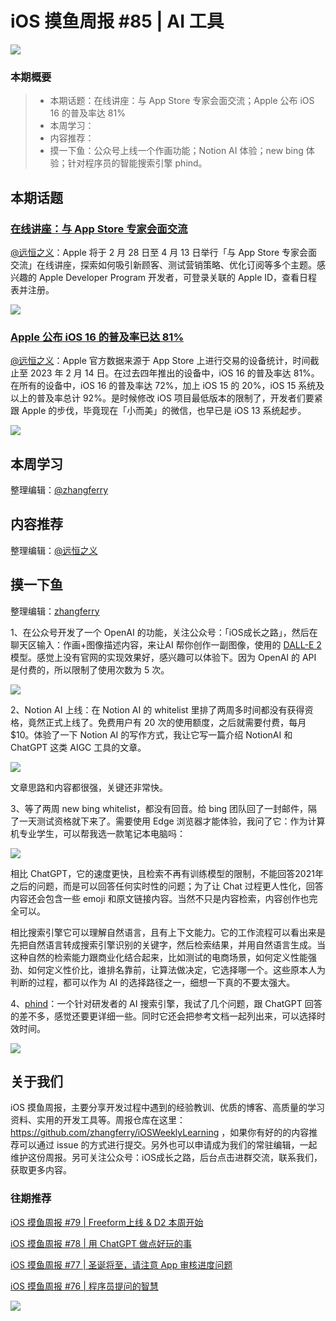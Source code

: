 # iOS 摸鱼周报 #85 | AI 工具

![](https://cdn.zhangferry.com/Images/moyu_weekly_cover.jpeg)

### 本期概要

> * 本期话题：在线讲座：与 App Store 专家会面交流；Apple 公布 iOS 16 的普及率达 81%
> * 本周学习：
> * 内容推荐：
> * 摸一下鱼：公众号上线一个作画功能；Notion AI 体验；new bing 体验；针对程序员的智能搜索引擎 phind。

## 本期话题

### [在线讲座：与 App Store 专家会面交流](https://developer.apple.com/cn/news/?id=tfb0r2ql "在线讲座：与 App Store 专家会面交流")

[@远恒之义](https://github.com/eternaljust)：Apple 将于 2 月 28 日至 4 月 13 日举行「与 App Store 专家会面交流」在线讲座，探索如何吸引新顾客、测试营销策略、优化订阅等多个主题。感兴趣的 Apple Developer Program 开发者，可登录关联的 Apple ID，查看日程表并注册。

![](https://cdn.zhangferry.com/Images/85-event-appstore.jpeg)

### [Apple 公布 iOS 16 的普及率已达 81%](https://developer.apple.com/cn/support/app-store/ "Apple 公布 iOS 16 的普及率达 81%")

[@远恒之义](https://github.com/eternaljust)：Apple 官方数据来源于 App Store 上进行交易的设备统计，时间截止至 2023 年 2 月 14 日。在过去四年推出的设备中，iOS 16 的普及率达 81%。在所有的设备中，iOS 16 的普及率达 72%，加上 iOS 15 的 20%，iOS 15 系统及以上的普及率总计 92%。是时候修改 iOS 项目最低版本的限制了，开发者们要紧跟 Apple 的步伐，毕竟现在「小而美」的微信，也早已是 iOS 13 系统起步。

![](https://cdn.zhangferry.com/Images/85-ios16-ipados16.png)

## 本周学习

整理编辑：[@zhangferry](zhangferry.com)

### 

## 内容推荐

整理编辑：[@远恒之义](https://github.com/eternaljust)



## 摸一下鱼

整理编辑：[zhangferry](https://zhangferry.com)

1、在公众号开发了一个 OpenAI 的功能，关注公众号：「iOS成长之路」，然后在聊天区输入：作画+图像描述内容，来让AI 帮你创作一副图像，使用的 [DALL-E 2](https://openai.com/dall-e-2/ "DALL-E 2") 模型。感觉上没有官网的实现效果好，感兴趣可以体验下。因为 OpenAI 的 API 是付费的，所以限制了使用次数为 5 次。

![](https://cdn.zhangferry.com/Images/202302261824611.png)

2、Notion AI 上线：在 Notion AI 的 whitelist 里排了两周多时间都没有获得资格，竟然正式上线了。免费用户有 20 次的使用额度，之后就需要付费，每月 $10。体验了一下 Notion AI 的写作方式，我让它写一篇介绍 NotionAI 和 ChatGPT 这类 AIGC 工具的文章。

![](https://cdn.zhangferry.com/Images/202302261414807.png)

文章思路和内容都很强，关键还非常快。

3、等了两周 new bing whitelist，都没有回音。给 bing 团队回了一封邮件，隔了一天测试资格就下来了。需要使用 Edge 浏览器才能体验，我问了它：作为计算机专业学生，可以帮我选一款笔记本电脑吗：

![](https://cdn.zhangferry.com/Images/202302261723153.png)

相比 ChatGPT，它的速度更快，且检索不再有训练模型的限制，不能回答2021年之后的问题，而是可以回答任何实时性的问题；为了让 Chat 过程更人性化，回答内容还会包含一些 emoji 和原文链接内容。当然不只是内容检索，内容创作也完全可以。

相比搜索引擎它可以理解自然语言，且有上下文能力。它的工作流程可以看出来是先把自然语言转成搜索引擎识别的关键字，然后检索结果，并用自然语言生成。当这种自然的检索能力跟商业化结合起来，比如测试的电商场景，如何定义性能强劲、如何定义性价比，谁排名靠前，让算法做决定，它选择哪一个。这些原本人为判断的过程，都可以作为 AI 的选择路径之一，细想一下真的不要太强大。

4、[phind](https://phind.com/ "phind")：一个针对研发者的 AI 搜索引擎，我试了几个问题，跟 ChatGPT 回答的差不多，感觉还要更详细一些。同时它还会把参考文档一起列出来，可以选择时效时间。

![](https://cdn.zhangferry.com/Images/202302261834156.png)



## 关于我们

iOS 摸鱼周报，主要分享开发过程中遇到的经验教训、优质的博客、高质量的学习资料、实用的开发工具等。周报仓库在这里：https://github.com/zhangferry/iOSWeeklyLearning ，如果你有好的的内容推荐可以通过 issue 的方式进行提交。另外也可以申请成为我们的常驻编辑，一起维护这份周报。另可关注公众号：iOS成长之路，后台点击进群交流，联系我们，获取更多内容。

### 往期推荐

[iOS 摸鱼周报 #79 | Freeform上线 & D2 本周开始](https://mp.weixin.qq.com/s/HdEhmXt60853tzM6xiVUwA)

[iOS 摸鱼周报 #78 |  用 ChatGPT 做点好玩的事 ](https://mp.weixin.qq.com/s/27J4NguYRsxYWmff_6iDcg)

[iOS 摸鱼周报 #77 | 圣诞将至，请注意 App 审核进度问题](https://mp.weixin.qq.com/s/yYdGO1kRcwQJ3-z-aavHYA)

[iOS 摸鱼周报 #76 | 程序员提问的智慧](https://mp.weixin.qq.com/s/5chb-a9u7VMdLis1FG6B6Q)

![](https://cdn.zhangferry.com/Images/WechatIMG384.jpeg)
